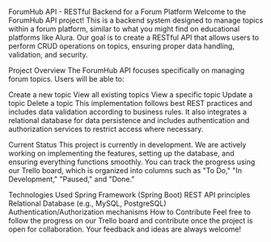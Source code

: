 ForumHub API - RESTful Backend for a Forum Platform
Welcome to the ForumHub API project! This is a backend system designed to manage topics within a forum platform, similar to what you might find on educational platforms like Alura. Our goal is to create a RESTful API that allows users to perform CRUD operations on topics, ensuring proper data handling, validation, and security.

Project Overview
The ForumHub API focuses specifically on managing forum topics. Users will be able to:

Create a new topic
View all existing topics
View a specific topic
Update a topic
Delete a topic
This implementation follows best REST practices and includes data validation according to business rules. It also integrates a relational database for data persistence and includes authentication and authorization services to restrict access where necessary.

Current Status
This project is currently in development. We are actively working on implementing the features, setting up the database, and ensuring everything functions smoothly. You can track the progress using our Trello board, which is organized into columns such as "To Do," "In Development," "Paused," and "Done."

Technologies Used
Spring Framework (Spring Boot)
REST API principles
Relational Database (e.g., MySQL, PostgreSQL)
Authentication/Authorization mechanisms
How to Contribute
Feel free to follow the progress on our Trello board and contribute once the project is open for collaboration. Your feedback and ideas are always welcome!
